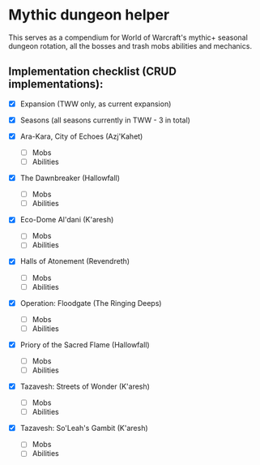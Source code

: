 # Mythic dungeon helper

This serves as a compendium for World of Warcraft's mythic+ seasonal dungeon rotation, all the bosses and trash mobs abilities and mechanics.

## Implementation checklist (CRUD implementations):

- [x] Expansion (TWW only, as current expansion)

- [x] Seasons (all seasons currently in TWW - 3 in total)

- [x] Ara-Kara, City of Echoes (Azj'Kahet)
    - [ ] Mobs
    - [ ] Abilities

- [x] The Dawnbreaker (Hallowfall)
    - [ ] Mobs
    - [ ] Abilities

- [x] Eco-Dome Al'dani (K'aresh)
    - [ ] Mobs
    - [ ] Abilities

- [x] Halls of Atonement (Revendreth)
    - [ ] Mobs
    - [ ] Abilities

- [x] Operation: Floodgate (The Ringing Deeps)
    - [ ] Mobs
    - [ ] Abilities

- [x] Priory of the Sacred Flame (Hallowfall)
    - [ ] Mobs
    - [ ] Abilities

- [x] Tazavesh: Streets of Wonder (K'aresh)
    - [ ] Mobs
    - [ ] Abilities

- [x] Tazavesh: So'Leah's Gambit (K'aresh)
    - [ ] Mobs
    - [ ] Abilities
